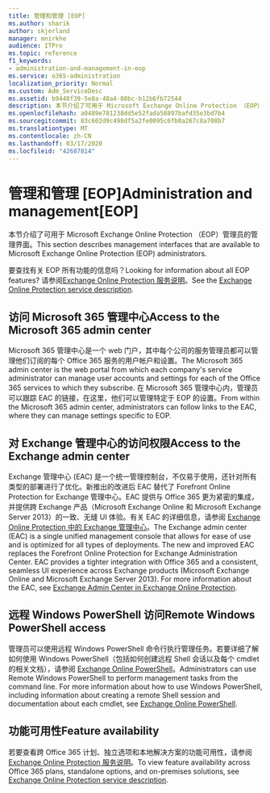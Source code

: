 ```yaml
---
title: 管理和管理 [EOP]
ms.author: sharik
author: skjerland
manager: mnirkhe
audience: ITPro
ms.topic: reference
f1_keywords:
- administration-and-management-in-eop
ms.service: o365-administration
localization_priority: Normal
ms.custom: Adm_ServiceDesc
ms.assetid: b9448f39-5e8a-48a4-80bc-b12b6fb72544
description: 本节介绍了可用于 Microsoft Exchange Online Protection （EOP）管理员的管理界面。
ms.openlocfilehash: a0489e781238dd5e52fada58897bafd35e3bd7b4
ms.sourcegitcommit: 83c602d9c498df5a2fe0095c6fb0a267c8a708b7
ms.translationtype: MT
ms.contentlocale: zh-CN
ms.lasthandoff: 03/17/2020
ms.locfileid: "42687814"
---
```

# <a name="administration-and-managementeop"></a><span data-ttu-id="faf8d-103">管理和管理 [EOP]</span><span class="sxs-lookup"><span data-stu-id="faf8d-103">Administration and management[EOP]</span></span>

<span data-ttu-id="faf8d-104">本节介绍了可用于 Microsoft Exchange Online Protection （EOP）管理员的管理界面。</span><span class="sxs-lookup"><span data-stu-id="faf8d-104">This section describes management interfaces that are available to Microsoft Exchange Online Protection (EOP) administrators.</span></span>
  
<span data-ttu-id="faf8d-105">要查找有关 EOP 所有功能的信息吗？</span><span class="sxs-lookup"><span data-stu-id="faf8d-105">Looking for information about all EOP features?</span></span> <span data-ttu-id="faf8d-106">请参阅[Exchange Online Protection 服务说明](exchange-online-protection-service-description.md)。</span><span class="sxs-lookup"><span data-stu-id="faf8d-106">See the [Exchange Online Protection service description](exchange-online-protection-service-description.md).</span></span>
  
## <a name="access-to-the-microsoft-365-admin-center"></a><span data-ttu-id="faf8d-107">访问 Microsoft 365 管理中心</span><span class="sxs-lookup"><span data-stu-id="faf8d-107">Access to the Microsoft 365 admin center</span></span>

<span data-ttu-id="faf8d-108">Microsoft 365 管理中心是一个 web 门户，其中每个公司的服务管理员都可以管理他们订阅的每个 Office 365 服务的用户帐户和设置。</span><span class="sxs-lookup"><span data-stu-id="faf8d-108">The Microsoft 365 admin center is the web portal from which each company's service administrator can manage user accounts and settings for each of the Office 365 services to which they subscribe.</span></span> <span data-ttu-id="faf8d-109">在 Microsoft 365 管理中心内，管理员可以跟踪 EAC 的链接，在这里，他们可以管理特定于 EOP 的设置。</span><span class="sxs-lookup"><span data-stu-id="faf8d-109">From within the Microsoft 365 admin center, administrators can follow links to the EAC, where they can manage settings specific to EOP.</span></span>
  
## <a name="access-to-the-exchange-admin-center"></a><span data-ttu-id="faf8d-110">对 Exchange 管理中心的访问权限</span><span class="sxs-lookup"><span data-stu-id="faf8d-110">Access to the Exchange admin center</span></span>

<span data-ttu-id="faf8d-p103">Exchange 管理中心 (EAC) 是一个统一管理控制台，不仅易于使用，还针对所有类型的部署进行了优化。新推出的改进后 EAC 替代了 Forefront Online Protection for Exchange 管理中心。EAC 提供与 Office 365 更为紧密的集成，并提供跨 Exchange 产品（Microsoft Exchange Online 和 Microsoft Exchange Server 2013）的一致、无缝 UI 体验。有关 EAC 的详细信息，请参阅 [Exchange Online Protection 中的 Exchange 管理中心](https://go.microsoft.com/fwlink/p/?LinkId=282381)。</span><span class="sxs-lookup"><span data-stu-id="faf8d-p103">The Exchange admin center (EAC) is a single unified management console that allows for ease of use and is optimized for all types of deployments. The new and improved EAC replaces the Forefront Online Protection for Exchange Administration Center. EAC provides a tighter integration with Office 365 and a consistent, seamless UI experience across Exchange products (Microsoft Exchange Online and Microsoft Exchange Server 2013). For more information about the EAC, see [Exchange Admin Center in Exchange Online Protection](https://go.microsoft.com/fwlink/p/?LinkId=282381).</span></span>
  
## <a name="remote-windows-powershell-access"></a><span data-ttu-id="faf8d-115">远程 Windows PowerShell 访问</span><span class="sxs-lookup"><span data-stu-id="faf8d-115">Remote Windows PowerShell access</span></span>

 <span data-ttu-id="faf8d-p104">管理员可以使用远程 Windows PowerShell 命令行执行管理任务。若要详细了解如何使用 Windows PowerShell（包括如何创建远程 Shell 会话以及每个 cmdlet 的相关文档），请参阅 [Exchange Online PowerShell](https://go.microsoft.com/fwlink/p/?LinkId=282266)。</span><span class="sxs-lookup"><span data-stu-id="faf8d-p104">Administrators can use Remote Windows PowerShell to perform management tasks from the command line. For more information about how to use Windows PowerShell, including information about creating a remote Shell session and documentation about each cmdlet, see [Exchange Online PowerShell](https://go.microsoft.com/fwlink/p/?LinkId=282266).</span></span>
  
## <a name="feature-availability"></a><span data-ttu-id="faf8d-118">功能可用性</span><span class="sxs-lookup"><span data-stu-id="faf8d-118">Feature availability</span></span>

<span data-ttu-id="faf8d-119">若要查看跨 Office 365 计划、独立选项和本地解决方案的功能可用性，请参阅[Exchange Online Protection 服务说明](exchange-online-protection-service-description.md)。</span><span class="sxs-lookup"><span data-stu-id="faf8d-119">To view feature availability across Office 365 plans, standalone options, and on-premises solutions, see [Exchange Online Protection service description](exchange-online-protection-service-description.md).</span></span>
  